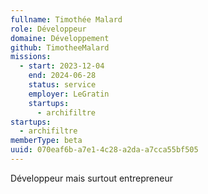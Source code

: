 ```yaml
---
fullname: Timothée Malard
role: Développeur
domaine: Développement
github: TimotheeMalard
missions:
  - start: 2023-12-04
    end: 2024-06-28
    status: service
    employer: LeGratin
    startups:
      - archifiltre
startups:
  - archifiltre
memberType: beta
uuid: 070eaf6b-a7e1-4c28-a2da-a7cca55bf505
---
```

Développeur mais surtout entrepreneur